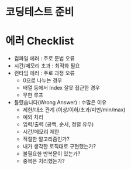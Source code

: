 # 코딩테스트 준비

# 에러 Checklist
* 컴파일 에러 : 주로 문법 오류
* 시간/메모리 초과 : 최적화 필요
* 런타임 에러 : 주로 과정 오류
	* 0으로 나누는 경우
	* 배열 등에서 Index 잘못 접근한 경우
	* 무한 루프
* 틀렸습니다(Wrong Answer) : 수많은 이유
	* 제한/대소 관계 (이상/이하/초과/미만/min/max)
	* 예외 처리 
	* 입력/출력 (공백, 순서, 정렬 유무)
	* 시간/메모리 제한
	* 적절한 알고리즘인가?
	* 내가 생각한 로직대로 구현했는가?
	* 불필요한 반복문이 있는가?
	* 중복은 처리했는가?
